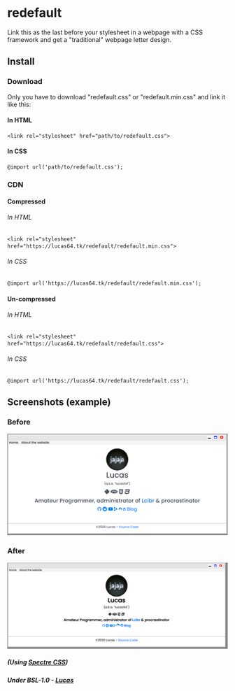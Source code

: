 # redefault
Link this as the last before your stylesheet in a webpage with a CSS framework and get a "traditional" webpage letter design.

## Install

### Download
Only you have to download "redefault.css" or "redefault.min.css" and link it like this:
#### In HTML
```
<link rel="stylesheet" href="path/to/redefault.css">
```
#### In CSS
```
@import url('path/to/redefault.css');
```

### CDN

#### Compressed
###### In HTML
```
<link rel="stylesheet" href="https://lucas64.tk/redefault/redefault.min.css">
```
###### In CSS
```
@import url('https://lucas64.tk/redefault/redefault.min.css');
```

#### Un-compressed
###### In HTML
```
<link rel="stylesheet" href="https://lucas64.tk/redefault/redefault.css">
```
###### In CSS
```
@import url('https://lucas64.tk/redefault/redefault.css');
```

## Screenshots (example)
### Before
![Before image](img/before.png)
### After
![After image](img/after.png)
##### (Using [Spectre CSS](https://picturepan2.github.io/spectre))


##### Under BSL-1.0 - [Lucas](https://lucas64.tk)
